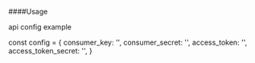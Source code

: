 ####Usage

api config example

const config = {
consumer_key: '',
consumer_secret: '',
access_token: '',
access_token_secret: '',
}
